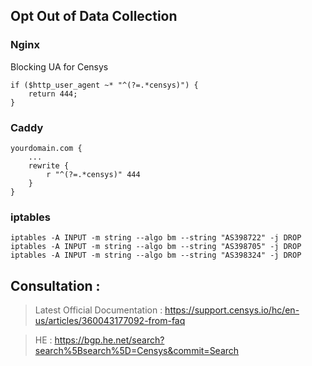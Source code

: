 ## Opt Out of Data Collection

### Nginx
Blocking UA for Censys
```nginx
if ($http_user_agent ~* "^(?=.*censys)") {
    return 444;
}
```

### Caddy
```nginx
yourdomain.com {
    ...
    rewrite {
        r "^(?=.*censys)" 444
    }
}
```

### iptables
```
iptables -A INPUT -m string --algo bm --string "AS398722" -j DROP
iptables -A INPUT -m string --algo bm --string "AS398705" -j DROP
iptables -A INPUT -m string --algo bm --string "AS398324" -j DROP
```
## Consultation :

> Latest Official Documentation : https://support.censys.io/hc/en-us/articles/360043177092-from-faq

> HE : https://bgp.he.net/search?search%5Bsearch%5D=Censys&commit=Search